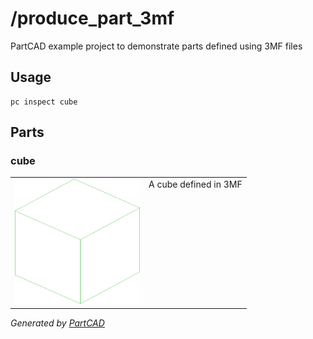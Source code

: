 # /produce_part_3mf

PartCAD example project to demonstrate parts defined using 3MF files

## Usage
```shell
pc inspect cube
```


## Parts

### cube
<table><tr>
<td valign=top><img src="./cube.svg" width="200" height="200"></td>
<td valign=top>A cube defined in 3MF</td>
</tr></table>

*Generated by [PartCAD](https://partcad.org/)*
